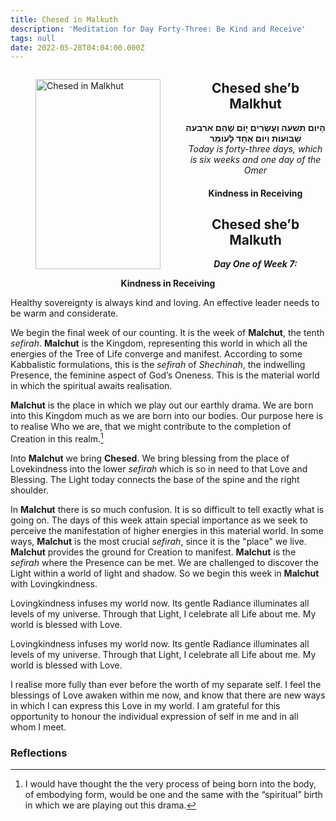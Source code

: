 ```yaml
---
title: Chesed in Malkuth
description: 'Meditation for Day Forty-Three: Be Kind and Receive'
tags: null
date: 2022-05-28T04:04:00.000Z
---
```


<a href="https://www.chabad.org/holidays/sefirah/omer-count_cdo/jewish/Count-the-Omer.htm">
<i class="fa fa-file" aria-hidden="true"></i></a>

<figure style='float: left'>
 <a href='/posts/img/freedom/week7/7.1-Chesed_in_Malkhut.png' target="_blank">
   <img src='/posts/img/freedom/week7/7.1-Chesed_in_Malkhut_s.png' alt='Chesed in Malkhut' width='200' height='304' />
 </a>
</figure>

<div style="text-align:center">
<h2>Chesed she’b Malkhut</h2>
<span dir="rtl"><b>הָיום תשׁעה וְעֶשְׂרִים יָוֹם שֶׁהֵם ארבעה שָׁבוּעוֹת וְיוֹם אֶחָד לָעוֹמֵר</b></span>
<br />
<i>ֹToday is forty-three days, which is six weeks and one day of the Omer</i>
</p>

<h4>Kindness in Receiving</h4>

</div>

<div style="font-weight: bold; text-align:center">
<h2>Chesed she’b Malkuth</h2>
<i>Day One of Week 7:</i>
<p>Kindness in Receiving</p>

</div>

<div class="abstract">

Healthy sovereignty is always kind and loving. An effective leader needs to be warm and considerate.

</div>

We begin the final week of our counting. It is the week of **Malchut**, the tenth _sefirah_. **Malchut** is the Kingdom, representing this world in which all the energies of the Tree of Life converge and manifest. According to some Kabbalistic formulations, this is the _sefirah_ of _Shechinah_, the indwelling Presence, the feminine aspect of God’s Oneness. This is the material world in which the spiritual awaits realisation.

**Malchut** is the place in which we play out our earthly drama. We are born into this Kingdom much as we are born into our bodies. Our purpose here is to realise Who we are, that we might contribute to the completion of Creation in this realm.[^1]

Into **Malchut** we bring **Chesed**. We bring blessing from the place of Lovekindness into the lower _sefirah_ which is so in need to that Love and Blessing. The Light today connects the base of the spine and the right shoulder.

In **Malchut** there is so much confusion. It is so difficult to tell exactly what is going on. The days of this week attain special importance as we seek to perceive the manifestation of higher energies in this material world. In some ways, **Malchut** is the most crucial _sefirah_, since it is the "place" we live. **Malchut** provides the ground for Creation to manifest. **Malchut** is the _sefirah_ where the Presence can be met.
We are challenged to discover the Light within a world of light and shadow. So we begin this week in **Malchut** with Lovingkindness.

Lovingkindness infuses my world now. Its gentle Radiance illuminates all levels of my universe. Through that Light, I celebrate all Life about me. My world is blessed with Love.

<div class="abstract">

Lovingkindness infuses my world now. Its gentle Radiance illuminates all levels of my universe. Through that Light, I celebrate all Life about me. My world is blessed with Love.

I realise more fully than ever before the worth of my separate self. I feel the blessings of Love awaken within me now, and know that there are new ways in which I can express this Love in my world. I am grateful for this opportunity to honour the individual expression of self in me and in all whom I meet.

</div>

<h3>Reflections</h3>

[^1]: I would have thought the the very process of being born into the body, of embodying form, would be one and the same with the “spiritual” birth in which we are playing out this drama.
